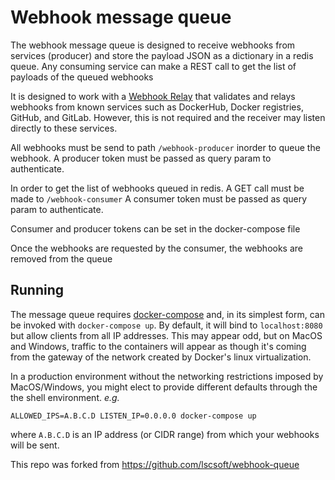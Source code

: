 # Webhook message queue
The webhook message queue is designed to receive webhooks from services (producer) and
store the payload JSON as a dictionary in a redis queue. Any consuming service can make a REST call
to get the list of payloads of the queued webhooks

It is designed to work with a [Webhook Relay](https://github.com/lscsoft/webhook-relay) that
validates and relays webhooks from known services such as DockerHub, Docker
registries, GitHub, and GitLab. However, this is not required and the receiver
may listen directly to these services.

All webhooks must be send to path `/webhook-producer` inorder to queue the webhook.
A producer token must be passed as query param to authenticate.

In order to get the list of webhooks queued in redis. A GET call must be made to `/webhook-consumer`
A consumer token must be passed as query param to authenticate.

Consumer and producer tokens can be set in the docker-compose file

Once the webhooks are requested by the consumer, the webhooks are removed from the queue

## Running

The message queue requires [docker-compose](https://docs.docker.com/compose/install/)
and, in its simplest form, can be invoked with `docker-compose up`. By default,
it will bind to `localhost:8080` but allow clients from all IP addresses. This
may appear odd, but on MacOS and Windows, traffic to the containers will appear
as though it's coming from the gateway of the network created by
Docker's linux virtualization.

In a production environment without the networking restrictions imposed by
MacOS/Windows, you might elect to provide different defaults through the
the shell environment. _e.g._
```
ALLOWED_IPS=A.B.C.D LISTEN_IP=0.0.0.0 docker-compose up
```
where `A.B.C.D` is an IP address (or CIDR range) from which your webhooks will
be sent.


This repo was forked from https://github.com/lscsoft/webhook-queue
